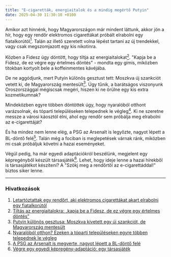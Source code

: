 ```yaml
---
title: "E-cigaretták, energiaitalok és a mindig megértő Putyin"
date: 2025-04-30 11:30:10 +0100
---
```


Amikor azt hinnénk, hogy Magyarországon már mindent láttunk, akkor jön a hír, hogy egy rendőr elektromos cigarettákat próbált elrabolni egy fiatalkorútól<a href="https://telex.hu/belfold/2025/04/30/rendor-letartoztatas-elektromos-cigarettak-rablas-hivatali-visszaeles"><sup>1</sup></a>. Talán az illető szeretett volna lépést tartani az új trendekkel, vagy csak megszomjazott egy kis nikotinra.

Közben a Fidesz úgy döntött, hogy tiltja az energiaitalokat<a href="https://telex.hu/belfold/2025/04/29/energiaitalok-betiltasa-gimiseket-kerdeztunk-kdnp-hollik-istvan-nacsa-lorinc"><sup>2</sup></a>. "Kapja be a Fidesz, de ez végre egy értelmes döntés" - mondta egy gimis, miközben titokban kortyolt bele a koffeinmentes kávéjába.

De ne aggódjunk, mert Putyin különös gesztust tett: Moszkva új szankciót vetett ki, de Magyarország mentesült<a href="https://telex.hu/gazdasag/2025/04/30/vlagyimir-putyin-szankcio-magyarorszag-mentesseg-kozmetikum"><sup>3</sup></a>. Úgy tűnik, a barátságos viszonyunk Oroszországgal mégiscsak megéri, hiszen ki ne örülne egy kis extra kozmetikumnak?

Mindeközben egyre többen döntöttek úgy, hogy nyaralóból otthont varázsolnak, és tóparti településeken telepednek le végleg<a href="https://www.zenga.hu/hello-otthon/nyaralobol-otthon-5-toparti-telepueles-ahol-egyre-toebben-telepednek-le-vegleg-cm9v3yatpp1l907w3r0ym1kb0?utm_source=telex&utm_medium=doboz&utm_campaign=content&utm_content=nyaralo_otthon"><sup>4</sup></a>. Ki ne szeretne messze a városi káosztól élni, ahol egy rendőr sem próbálja meg elrabolni az e-cigarettáját?

És ha mindez nem lenne elég, a PSG az Arsenalt is legyőzte, nagyot lépett a BL-döntő felé<a href="https://telex.hu/sport/2025/04/29/arsenal-psg-bajnokok-ligaja-elodonto"><sup>5</sup></a>. Talán még a fociban is meglepetések várnak ránk, miközben mi csak próbáljuk követni a hazai eseményeket.

Végül pedig, ha már egyedi adaptációkról beszélünk, megjelent egy képregényből készült társasjáték<a href="https://telex.hu/after/2024/04/02/mind-mgmt-tarsasjatek-teszt-kepregeny-adaptacio"><sup>6</sup></a>. Lehet, hogy ideje lenne a hazai hírekből is társasjátékot készíteni? A "Szökj meg a rendőrtől az e-cigarettáddal!" biztos siker lenne.

---

### Hivatkozások

1. <a href="https://telex.hu/belfold/2025/04/30/rendor-letartoztatas-elektromos-cigarettak-rablas-hivatali-visszaeles">Letartóztattak egy rendőrt, aki elektromos cigarettákat akart elrabolni egy fiatalkorútól</a>
2. <a href="https://telex.hu/belfold/2025/04/29/energiaitalok-betiltasa-gimiseket-kerdeztunk-kdnp-hollik-istvan-nacsa-lorinc">Tiltás az energiaitalokra: „kapja be a Fidesz, de ez végre egy értelmes döntés”</a>
3. <a href="https://telex.hu/gazdasag/2025/04/30/vlagyimir-putyin-szankcio-magyarorszag-mentesseg-kozmetikum">Putyin különös gesztusa: Moszkva kivetett egy új szankciót, de Magyarország mentesült</a>
4. <a href="https://www.zenga.hu/hello-otthon/nyaralobol-otthon-5-toparti-telepueles-ahol-egyre-toebben-telepednek-le-vegleg-cm9v3yatpp1l907w3r0ym1kb0?utm_source=telex&utm_medium=doboz&utm_campaign=content&utm_content=nyaralo_otthon">Nyaralóból otthon? Ezeken a tóparti településeken egyre többen telepednek le végleg</a>
5. <a href="https://telex.hu/sport/2025/04/29/arsenal-psg-bajnokok-ligaja-elodonto">A PSG az Arsenalt is megverte, nagyot lépett a BL-döntő felé</a>
6. <a href="https://telex.hu/after/2024/04/02/mind-mgmt-tarsasjatek-teszt-kepregeny-adaptacio">Végre egy egyedi képregény-adaptáció: egy társasjáték</a>